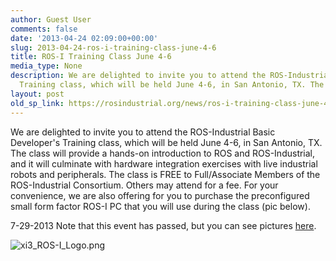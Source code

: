 ```yaml
---
author: Guest User
comments: false
date: '2013-04-24 02:09:00+00:00'
slug: 2013-04-24-ros-i-training-class-june-4-6
title: ROS-I Training Class June 4-6
media_type: None
description: We are delighted to invite you to attend the ROS-Industrial Basic Developer's
  Training class, which will be held June 4-6, in San Antonio, TX. The ...
layout: post
old_sp_link: https://rosindustrial.org/news/ros-i-training-class-june-4-6
---
```


We are delighted to invite you to attend the ROS-Industrial Basic Developer's Training class, which will be held June 4-6, in San Antonio, TX. The class will provide a hands-on introduction to ROS and ROS-Industrial, and it will culminate with hardware integration exercises with live industrial robots and peripherals. The class is FREE to Full/Associate Members of the ROS-Industrial Consortium. Others may attend for a fee. For your convenience, we are also offering for you to purchase the preconfigured small form factor ROS-I PC that you will use during the class (pic below).

7-29-2013 Note that this event has passed, but you can see pictures [here](/news/ros-i-training-class-photos).

![xi3_ROS-I_Logo.png](https://images.squarespace-cdn.com/content/v1/51df34b1e4b08840dcfd2841/1375215119921-5SDYDHNF1GJUUHB61KHV/xi3_ROS-I_Logo.png)


